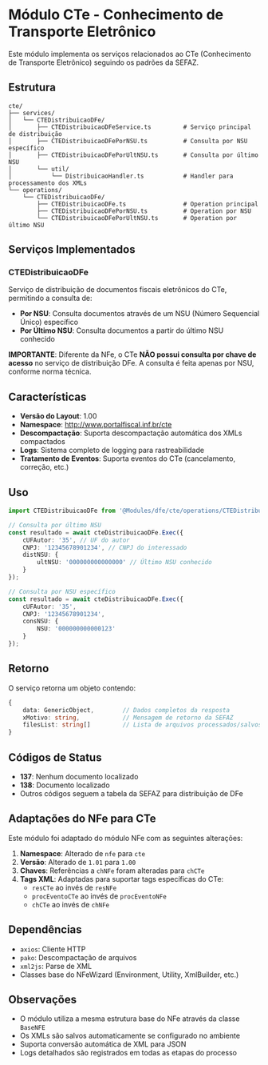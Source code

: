 # Módulo CTe - Conhecimento de Transporte Eletrônico

Este módulo implementa os serviços relacionados ao CTe (Conhecimento de Transporte Eletrônico) seguindo os padrões da SEFAZ.

## Estrutura

```
cte/
├── services/
│   └── CTEDistribuicaoDFe/
│       ├── CTEDistribuicaoDFeService.ts         # Serviço principal de distribuição
│       ├── CTEDistribuicaoDFePorNSU.ts          # Consulta por NSU específico
│       ├── CTEDistribuicaoDFePorUltNSU.ts       # Consulta por último NSU
│       └── util/
│           └── DistribuicaoHandler.ts           # Handler para processamento dos XMLs
└── operations/
    └── CTEDistribuicaoDFe/
        ├── CTEDistribuicaoDFe.ts                # Operation principal
        ├── CTEDistribuicaoDFePorNSU.ts          # Operation por NSU
        └── CTEDistribuicaoDFePorUltNSU.ts       # Operation por último NSU
```

## Serviços Implementados

### CTEDistribuicaoDFe

Serviço de distribuição de documentos fiscais eletrônicos do CTe, permitindo a consulta de:

- **Por NSU**: Consulta documentos através de um NSU (Número Sequencial Único) específico
- **Por Último NSU**: Consulta documentos a partir do último NSU conhecido

**IMPORTANTE**: Diferente da NFe, o CTe **NÃO possui consulta por chave de acesso** no serviço de distribuição DFe. A consulta é feita apenas por NSU, conforme norma técnica.

## Características

- **Versão do Layout**: 1.00
- **Namespace**: http://www.portalfiscal.inf.br/cte
- **Descompactação**: Suporta descompactação automática dos XMLs compactados
- **Logs**: Sistema completo de logging para rastreabilidade
- **Tratamento de Eventos**: Suporta eventos do CTe (cancelamento, correção, etc.)

## Uso

```typescript
import CTEDistribuicaoDFe from '@Modules/dfe/cte/operations/CTEDistribuicaoDFe/CTEDistribuicaoDFe';

// Consulta por último NSU
const resultado = await cteDistribuicaoDFe.Exec({
    cUFAutor: '35', // UF do autor
    CNPJ: '12345678901234', // CNPJ do interessado
    distNSU: {
        ultNSU: '000000000000000' // Último NSU conhecido
    }
});

// Consulta por NSU específico
const resultado = await cteDistribuicaoDFe.Exec({
    cUFAutor: '35',
    CNPJ: '12345678901234',
    consNSU: {
        NSU: '000000000000123'
    }
});
```

## Retorno

O serviço retorna um objeto contendo:

```typescript
{
    data: GenericObject,        // Dados completos da resposta
    xMotivo: string,            // Mensagem de retorno da SEFAZ
    filesList: string[]         // Lista de arquivos processados/salvos
}
```

## Códigos de Status

- **137**: Nenhum documento localizado
- **138**: Documento localizado
- Outros códigos seguem a tabela da SEFAZ para distribuição de DFe

## Adaptações do NFe para CTe

Este módulo foi adaptado do módulo NFe com as seguintes alterações:

1. **Namespace**: Alterado de `nfe` para `cte`
2. **Versão**: Alterado de `1.01` para `1.00`
3. **Chaves**: Referências a `chNFe` foram alteradas para `chCTe`
4. **Tags XML**: Adaptadas para suportar tags específicas do CTe:
   - `resCTe` ao invés de `resNFe`
   - `procEventoCTe` ao invés de `procEventoNFe`
   - `chCTe` ao invés de `chNFe`

## Dependências

- `axios`: Cliente HTTP
- `pako`: Descompactação de arquivos
- `xml2js`: Parse de XML
- Classes base do NFeWizard (Environment, Utility, XmlBuilder, etc.)

## Observações

- O módulo utiliza a mesma estrutura base do NFe através da classe `BaseNFE`
- Os XMLs são salvos automaticamente se configurado no ambiente
- Suporta conversão automática de XML para JSON
- Logs detalhados são registrados em todas as etapas do processo
